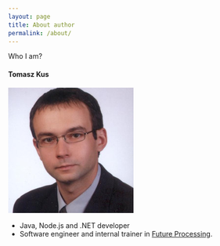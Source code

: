 ```yaml
---
layout: page
title: About author
permalink: /about/
---
```


Who I am?


#### Tomasz Kus

![tomasz kus](/images/tomaszkus.jpeg)

* Java, Node.js and .NET developer
* Software engineer and internal trainer in [Future Processing](https://www.future-processing.com/).
